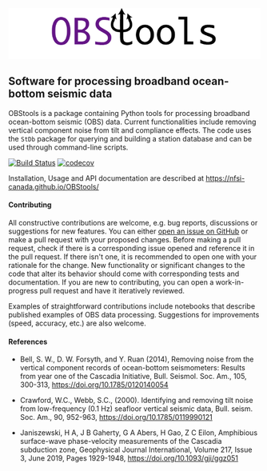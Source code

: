 
![](./obstools/examples/picture/obstools_logo.png)

## Software for processing broadband ocean-bottom seismic data

OBStools is a package containing Python tools for processing broadband
ocean-bottom seismic (OBS) data. Current functionalities include removing
vertical component noise from tilt and compliance effects. The code uses 
the ``StDb`` package for querying and building a station database and
can be used through command-line scripts.

[![Build Status](https://travis-ci.org/nfsi-canada/OBStools.svg?branch=master)](https://travis-ci.org/nfsi-canada/OBStools)
[![codecov](https://codecov.io/gh/paudetseis/OBStools/branch/master/graph/badge.svg)](https://codecov.io/gh/paudetseis/OBStools)

Installation, Usage and API documentation are described at https://nfsi-canada.github.io/OBStools/

<!-- #### Citing

If you use `OBStools` in your work, please cite the 
[`Zenodo DOI`](https://zenodo.org/badge/latestdoi/211722700).
 -->
#### Contributing

All constructive contributions are welcome, e.g. bug reports, discussions or suggestions for new features. You can either [open an issue on GitHub](https://github.com/nfsi-canada/OBStools/issues) or make a pull request with your proposed changes. Before making a pull request, check if there is a corresponding issue opened and reference it in the pull request. If there isn't one, it is recommended to open one with your rationale for the change. New functionality or significant changes to the code that alter its behavior should come with corresponding tests and documentation. If you are new to contributing, you can open a work-in-progress pull request and have it iteratively reviewed.

Examples of straightforward contributions include notebooks that describe published examples of OBS data
processing. Suggestions for improvements (speed, accuracy, etc.) are also welcome.

#### References

- Bell, S. W., D. W. Forsyth, and Y. Ruan (2014), Removing noise from the vertical component records of ocean-bottom seismometers: Results from year one of the Cascadia Initiative, Bull. Seismol. Soc. Am., 105, 300-313, https://doi.org/10.1785/0120140054

- Crawford, W.C., Webb, S.C., (2000). Identifying and removing tilt noise from low-frequency (0.1 Hz) seafloor vertical seismic data, Bull. seism. Soc. Am., 90, 952-963, https://doi.org/10.1785/0119990121

- Janiszewski, H A, J B Gaherty, G A Abers, H Gao, Z C Eilon, Amphibious surface-wave phase-velocity measurements of the Cascadia subduction zone, Geophysical Journal International, Volume 217, Issue 3, June 2019, Pages 1929-1948, https://doi.org/10.1093/gji/ggz051